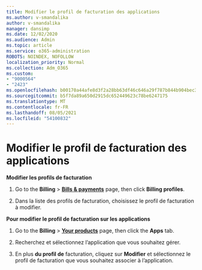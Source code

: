 ```yaml
---
title: Modifier le profil de facturation des applications
ms.author: v-smandalika
author: v-smandalika
manager: dansimp
ms.date: 12/02/2020
ms.audience: Admin
ms.topic: article
ms.service: o365-administration
ROBOTS: NOINDEX, NOFOLLOW
localization_priority: Normal
ms.collection: Adm_O365
ms.custom:
- "9000564"
- "2423"
ms.openlocfilehash: b00170a44afe8d3f2a28bb63df46c646a29f787b844b904bec3b3006fefba300
ms.sourcegitcommit: b5f7da89a650d2915dc652449623c78be6247175
ms.translationtype: MT
ms.contentlocale: fr-FR
ms.lasthandoff: 08/05/2021
ms.locfileid: "54100832"
---
```

# <a name="edit-billing-profile-for-apps"></a>Modifier le profil de facturation des applications

**Modifier les profils de facturation**

1. Go to the **Billing**  >  **[Bills & payments](https://go.microsoft.com/fwlink/p/?linkid=848039)** page, then click **Billing profiles**.

2. Dans la liste des profils de facturation, choisissez le profil de facturation à modifier.

**Pour modifier le profil de facturation sur les applications**

1. Go to the **Billing**  >  **[Your products](https://go.microsoft.com/fwlink/p/?linkid=842054)** page, then click the **Apps** tab.

2. Recherchez et sélectionnez l’application que vous souhaitez gérer.  

3. En plus **du profil de** facturation, cliquez sur **Modifier** et sélectionnez le profil de facturation que vous souhaitez associer à l’application.